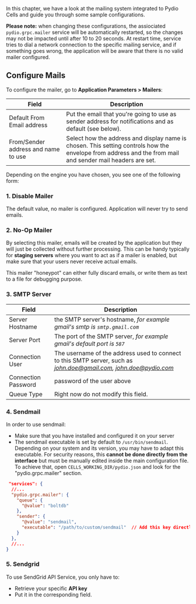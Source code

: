 In this chapter, we have a look at the mailing system integrated to Pydio Cells and guide you through some sample configurations.

**Please note:** when changing these configurations, the assiociated `pydio.grpc.mailer` service will be automatically restarted, so the changes may not be impacted until after 10 to 20 seconds.
At restart time, service tries to dial a network connection to the specific mailing service, and if something goes wrong, the application will be aware that there is no valid mailer configured.

## Configure Mails

To configure the mailer, go to **Application Parameters > Mailers**:

| Field                               | Description                                                                                                                                               |
| ----------------------------------- | --------------------------------------------------------------------------------------------------------------------------------------------------------- |
| Default From Email address          | Put the email that you're going to use as sender address for notifications and as default (see below).                                                    |
| From/Sender address and name to use | Select how the address and display name is chosen. This setting controls how the envelope from address and the from mail and sender mail headers are set. |

Depending on the engine you have chosen, you see one of the following form:

### 1. Disable Mailer

The default value, no mailer is configured. Application will never try to send emails.

### 2. No-Op Mailer

By selecting this mailer, emails will be created by the application but they will just be collected without further processing.
This can be handy typically for **staging servers** where you want to act as if a mailer is enabled, but make sure that your users
never receive actual emails. 

This mailer "honeypot" can either fully discard emails, or write them as text to a file for debugging purpose.

### 3. SMTP Server

| Field               | Description                                                                                                       |
| ------------------- | ----------------------------------------------------------------------------------------------------------------- |
| Server Hostname     | the SMTP server's hostname, *for example gmail's smtp is `smtp.gmail.com`*                                        |
| Server Port         | The port of the SMTP server, *for example gmail's default port is `587`*                                          |
| Connection User     | The username of the address used to connect to this SMTP server, such as *john.doe@gmail.com, john.doe@pydio.com* |
| Connection Password | password of the user above                                                                                        |
| Queue Type          | Right now do not modify this field.                                                                               |

### 4. Sendmail

In order to use sendmail:

 - Make sure that you have installed and configured it on your server
 - The sendmail executable is set by default to `/usr/bin/sendmail`. Depending on your system and its version, you may have to adapt this executable. For security reasons, this **cannot be done directly from the interface** but must be manually edited inside the main configuration file. To achieve that, open `CELLS_WORKING_DIR/pydio.json` and look for the "pydio.grpc.mailer" section. 

```json
 "services": {
  //...
  "pydio.grpc.mailer": {
    "queue": {
      "@value": "boltdb"
    },
    "sender": {
      "@value": "sendmail",
      "executable": "/path/to/custom/sendmail"  // Add this key directly in the file
    }
  },
  //...
}   
```

### 5. Sendgrid

To use SendGrid API Service, you only have to:

- Retrieve your specific **API key**
- Put it in the corresponding field.
